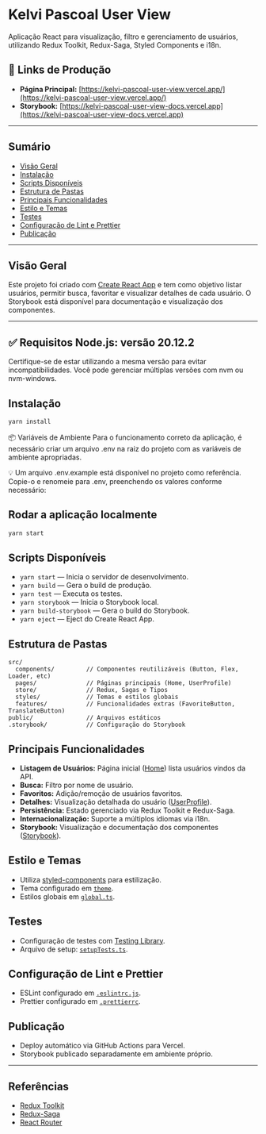 # Kelvi Pascoal User View

Aplicação React para visualização, filtro e gerenciamento de usuários, utilizando Redux Toolkit, Redux-Saga, Styled Components e i18n.

## 🔗 Links de Produção

- **Página Principal:** [https://kelvi-pascoal-user-view.vercel.app/](https://kelvi-pascoal-user-view.vercel.app/)
- **Storybook:** [https://kelvi-pascoal-user-view-docs.vercel.app](https://kelvi-pascoal-user-view-docs.vercel.app)

---

## Sumário

- [Visão Geral](#visão-geral)
- [Instalação](#instalação)
- [Scripts Disponíveis](#scripts-disponíveis)
- [Estrutura de Pastas](#estrutura-de-pastas)
- [Principais Funcionalidades](#principais-funcionalidades)
- [Estilo e Temas](#estilo-e-temas)
- [Testes](#testes)
- [Configuração de Lint e Prettier](#configuração-de-lint-e-prettier)
- [Publicação](#publicação)

---

## Visão Geral

Este projeto foi criado com [Create React App](https://github.com/facebook/create-react-app) e tem como objetivo listar usuários, permitir busca, favoritar e visualizar detalhes de cada usuário. O Storybook está disponível para documentação e visualização dos componentes.

---

✅ Requisitos
Node.js: versão 20.12.2
---

Certifique-se de estar utilizando a mesma versão para evitar incompatibilidades. Você pode gerenciar múltiplas versões com nvm ou nvm-windows.

## Instalação

```sh
yarn install
```
📦 Variáveis de Ambiente
Para o funcionamento correto da aplicação, é necessário criar um arquivo .env na raiz do projeto com as variáveis de ambiente apropriadas.

💡 Um arquivo .env.example está disponível no projeto como referência.
Copie-o e renomeie para .env, preenchendo os valores conforme necessário:

## Rodar a aplicação localmente

```sh
yarn start
```

## Scripts Disponíveis

- `yarn start` — Inicia o servidor de desenvolvimento.
- `yarn build` — Gera o build de produção.
- `yarn test` — Executa os testes.
- `yarn storybook` — Inicia o Storybook local.
- `yarn build-storybook` — Gera o build do Storybook.
- `yarn eject` — Eject do Create React App.

## Estrutura de Pastas

```
src/
  components/         // Componentes reutilizáveis (Button, Flex, Loader, etc)
  pages/              // Páginas principais (Home, UserProfile)
  store/              // Redux, Sagas e Tipos
  styles/             // Temas e estilos globais
  features/           // Funcionalidades extras (FavoriteButton, TranslateButton)
public/               // Arquivos estáticos
.storybook/           // Configuração do Storybook
```

## Principais Funcionalidades

- **Listagem de Usuários:** Página inicial ([Home](src/pages/Home/index.tsx)) lista usuários vindos da API.
- **Busca:** Filtro por nome de usuário.
- **Favoritos:** Adição/remoção de usuários favoritos.
- **Detalhes:** Visualização detalhada do usuário ([UserProfile](src/pages/UserProfile/index.tsx)).
- **Persistência:** Estado gerenciado via Redux Toolkit e Redux-Saga.
- **Internacionalização:** Suporte a múltiplos idiomas via i18n.
- **Storybook:** Visualização e documentação dos componentes ([Storybook](https://user-view-storybook.vercel.app)).

## Estilo e Temas

- Utiliza [styled-components](https://styled-components.com/) para estilização.
- Tema configurado em [`theme`](src/styles/theme.ts).
- Estilos globais em [`global.ts`](src/styles/global.ts).

## Testes

- Configuração de testes com [Testing Library](https://testing-library.com/).
- Arquivo de setup: [`setupTests.ts`](src/setupTests.ts).

## Configuração de Lint e Prettier

- ESLint configurado em [`.eslintrc.js`](.eslintrc.js).
- Prettier configurado em [`.prettierrc`](.prettierrc).

## Publicação

- Deploy automático via GitHub Actions para Vercel.
- Storybook publicado separadamente em ambiente próprio.

---

## Referências

- [Redux Toolkit](https://redux-toolkit.js.org/)
- [Redux-Saga](https://redux-saga.js.org/)
- [React Router](https://reactrouter.com/)